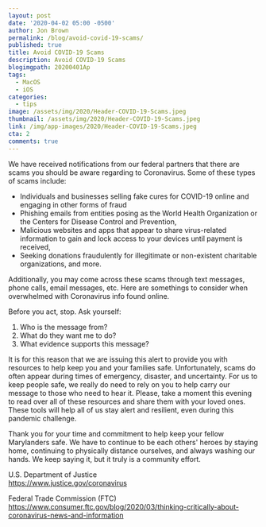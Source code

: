 ```yaml
---
layout: post
date: '2020-04-02 05:00 -0500'
author: Jon Brown
permalink: /blog/avoid-covid-19-scams/
published: true
title: Avoid COVID-19 Scams
description: Avoid COVID-19 Scams
blogimgpath: 20200401Ap
tags:
  - MacOS
  - iOS
categories:
  - tips
image: /assets/img/2020/Header-COVID-19-Scams.jpeg
thumbnail: /assets/img/2020/Header-COVID-19-Scams.jpeg
link: /img/app-images/2020/Header-COVID-19-Scams.jpeg
cta: 2
comments: true
---
```

We have received notifications from our federal partners that there are scams you should be aware regarding to Coronavirus. Some of these types of scams include:

-   Individuals and businesses selling fake cures for COVID-19 online and engaging in other forms of fraud
-   Phishing emails from entities posing as the World Health Organization or the Centers for Disease Control and Prevention,
-   Malicious websites and apps that appear to share virus-related information to gain and lock access to your devices until payment is received,
-   Seeking donations fraudulently for illegitimate or non-existent charitable organizations, and more.

Additionally, you may come across these scams through text messages, phone calls, email messages, etc. Here are somethings to consider when overwhelmed with Coronavirus info found online.

Before you act, stop. Ask yourself:

1.  Who is the message from?
2.  What do they want me to do?
3.  What evidence supports this message?

It is for this reason that we are issuing this alert to provide you with resources to help keep you and your families safe. Unfortunately, scams do often appear during times of emergency, disaster, and uncertainty. For us to keep people safe, we really do need to rely on you to help carry our message to those who need to hear it. Please, take a moment this evening to read over all of these resources and share them with your loved ones. These tools will help all of us stay alert and resilient, even during this pandemic challenge.

Thank you for your time and commitment to help keep your fellow Marylanders safe. We have to continue to be each others' heroes by staying home, continuing to physically distance ourselves, and always washing our hands. We keep saying it, but it truly is a community effort.

U.S. Department of Justice\
<https://www.justice.gov/coronavirus>

Federal Trade Commission (FTC)\
<https://www.consumer.ftc.gov/blog/2020/03/thinking-critically-about-coronavirus-news-and-information>